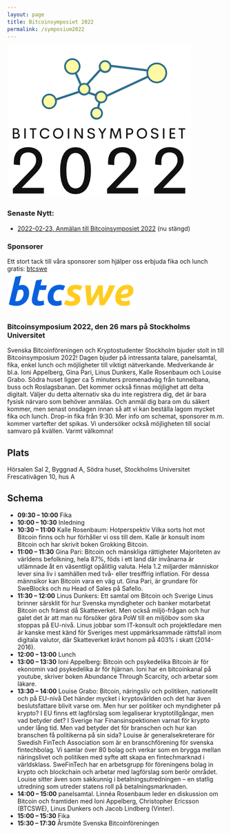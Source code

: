 ```yaml
---
layout: page
title: Bitcoinsymposiet 2022
permalink: /symposium2022
---
```

![Bitcoinsymposiet 2022](/images/symposium2022_logo3.png)

### Senaste Nytt:
- [2022-02-23, Anmälan till Bitcoinsymposiet 2022](https://www.eventbrite.se/e/bitcoinsymposium-2022-biljetter-200760228247) (nu stängd)

### Sponsorer
Ett stort tack till våra sponsorer som hjälper oss erbjuda fika och lunch gratis:
[btcswe](https://www.btcswe.com) <br>
[![name](/images/symposium2022_sponsor2.png)](https://www.btcswe.com)

### Bitcoinsymposium 2022, den 26 mars på Stockholms Universitet
Svenska Bitcoinföreningen och Kryptostudenter Stockholm bjuder stolt in till Bitcoinsymposium 2022! Dagen bjuder på intressanta talare, panelsamtal, fika, enkel lunch och möjligheter till viktigt nätverkande. Medverkande är bl.a. Ioni Appelberg, Gina Pari, Linus Dunkers, Kalle Rosenbaum och Louise Grabo.
Södra huset ligger ca 5 minuters promenadväg från tunnelbana, buss och Roslagsbanan.
Det kommer också finnas möjlighet att delta digitalt. Väljer du detta alternativ ska du inte registrera dig, det är bara fysisk närvaro som behöver anmälas. Och anmäl dig bara om du säkert kommer, men senast onsdagen innan så att vi kan beställa lagom mycket fika och lunch.
Drop-in fika från 9:30.
Mer info om schemat, sponsorer m.m. kommer vartefter det spikas.
Vi undersöker också möjligheten till social samvaro på kvällen.
Varmt välkomna!

## Plats
Hörsalen Sal 2, Byggnad A, Södra huset, Stockholms Universitet
Frescativägen 10, hus A

## Schema
- __09:30 – 10:00__ Fika
- __10:00 – 10:30__ Inledning
- __10:30 – 11:00__ Kalle Rosenbaum: Hotperspektiv Vilka sorts hot mot Bitcoin finns och hur förhåller vi oss till dem. Kalle är konsult inom Bitcoin och har skrivit boken Grokking Bitcoin.
- __11:00 – 11:30__ Gina Pari: Bitcoin och mänskliga rättigheter Majoriteten av världens befolkning, hela 87%, föds i ett land där invånarna är utlämnade åt en väsentligt opålitlig valuta. Hela 1.2 miljarder människor lever sina liv i samhällen med två- eller tresiffrig inflation. För dessa männsikor kan Bitcoin vara en väg ut. Gina Pari, är grundare för SweBlocks och nu Head of Sales på Safello.
- __11:30 – 12:00__ Linus Dunkers: Ett samtal om Bitcoin och Sverige Linus brinner särsklit för hur Svenska myndigheter och banker motarbetat Bitcoin och främst då Skatteverket. Men också miljö-frågan och hur galet det är att man nu försöker göra PoW till en miljöbov som ska stoppas på EU-nivå. Linus jobbar som IT-konsult och projektledare men är kanske mest känd för Sveriges mest uppmärksammade rättsfall inom digitala valutor, där Skatteverket krävt honom på 403% i skatt (2014-2016).
- __12:00 – 13:00__ Lunch
- __13:00 – 13:30__ Ioni Appelberg: Bitcoin och psykedelika Bitcoin är för ekonomin vad psykedelika är för hjärnan. Ioni har en bitcoinkanal på youtube, skriver boken Abundance Through Scarcity, och arbetar som läkare.
- __13:30 – 14:00__ Louise Grabo: Bitcoin, näringsliv och politiken, nationellt och på EU-nivå Det händer mycket i kryptovärlden och det har även beslutsfattare blivit varse om. Men hur ser politiker och myndigheter på krypto? I EU finns ett lagförslag som legaliserar kryptotillgångar, men vad betyder det? I Sverige har Finansinspektionen varnat för krypto under lång tid. Men vad betyder det för branschen och hur kan branschen få politikerna på sin sida? Louise är generalsekreterare för Swedish FinTech Association som är en branschförening för svenska fintechbolag. Vi samlar över 80 bolag och verkar som en brygga mellan näringslivet och politiken med syfte att skapa en fintechmarknad i världsklass. SweFinTech har en arbetsgrupp för föreningens bolag in krypto och blockchain och arbetar med lagförslag som berör området. Louise sitter även som sakkunnig i betalningsutredningen – en statlig utredning som utreder statens roll på betalningsmarknaden.
- __14:00 – 15:00__ panelsamtal. Linnéa Rosenbaum leder en diskussion om Bitcoin och framtiden med Ioni Appelberg, Christopher Ericsson (BTCSWE), Linus Dunkers och  Jacob Lindberg (Vinter).
- __15:00 – 15:30__ Fika
- __15:30 – 17:30__ Årsmöte Svenska Bitcoinföreningen
